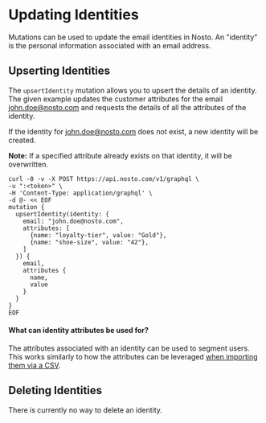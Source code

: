 # Updating Identities

Mutations can be used to update the email identities in Nosto. An "identity" is the personal information associated with an email address.

## Upserting Identities

The `upsertIdentity` mutation allows you to upsert the details of an identity. The given example updates the customer attributes for the email john.doe@nosto.com and requests the details of all the attributes of the identity.

If the identity for john.doe@nosto.com does not exist, a new identity will be created.

**Note:** If a specified attribute already exists on that identity, it will be overwritten.

```text
curl -0 -v -X POST https://api.nosto.com/v1/graphql \
-u ":<token>" \
-H 'Content-Type: application/graphql' \
-d @- << EOF
mutation {
  upsertIdentity(identity: {
    email: "john.doe@nosto.com",
    attributes: [
      {name: "loyalty-tier", value: "Gold"},
      {name: "shoe-size", value: "42"},
    ]
  }) {
    email,
    attributes {
      name,
      value
    }
  }
}
EOF
```

#### What can identity attributes be used for?

The attributes associated with an identity can be used to segment users. This works similarly to how the attributes can be leveraged [when importing them via a CSV](https://help.nosto.com/en/articles/2884483-how-to-import-customer-data-to-nosto-via-api).

## Deleting Identities

There is currently no way to delete an identity.

